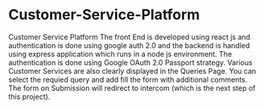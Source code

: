 # Customer-Service-Platform
Customer Service Platform
The front End is developed using react js and authentication is done using google auth 2.0 and the backend is handled using express application which runs in a node js environment.
The authentication is done using  Google OAuth 2.0 Passport strategy. 
Various Customer Services are also clearly displayed in the Queries Page. You can select the requied query and add fill the form with additional comments.
The form on Submission will redirect to intercom (which is the next step of this project).
